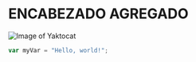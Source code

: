 # ENCABEZADO AGREGADO #
![Image of Yaktocat](https://octodex.github.com/images/yaktocat.png)

``` javascript
var myVar = "Hello, world!";
```
